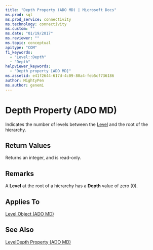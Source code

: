 ```yaml
---
title: "Depth Property (ADO MD) | Microsoft Docs"
ms.prod: sql
ms.prod_service: connectivity
ms.technology: connectivity
ms.custom: ""
ms.date: "01/19/2017"
ms.reviewer: ""
ms.topic: conceptual
apitype: "COM"
f1_keywords: 
  - "Level::Depth"
  - "Depth"
helpviewer_keywords: 
  - "Depth property [ADO MD]"
ms.assetid: e41f2644-617d-4c09-80a4-feb5cf736186
author: MightyPen
ms.author: genemi
---
```

# Depth Property (ADO MD)
Indicates the number of levels between the [Level](../../../ado/reference/ado-md-api/level-object-ado-md.md) and the root of the hierarchy.  
  
## Return Values  
 Returns an integer, and is read-only.  
  
## Remarks  
 A **Level** at the root of a hierarchy has a **Depth** value of zero (0).  
  
## Applies To  
 [Level Object (ADO MD)](../../../ado/reference/ado-md-api/level-object-ado-md.md)  
  
## See Also  
 [LevelDepth Property (ADO MD)](../../../ado/reference/ado-md-api/leveldepth-property-ado-md.md)
